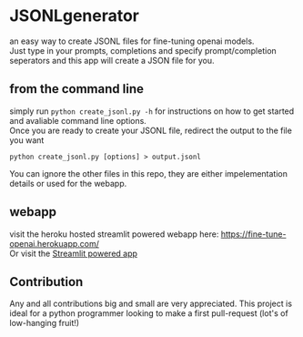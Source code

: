 # JSONLgenerator
an easy way to create JSONL files for fine-tuning openai models.  
Just type in your prompts, completions and specify prompt/completion seperators and this app will create a JSON file for you.  
## from the command line
simply run `python create_jsonl.py -h` for instructions on how to get started and avaliable command line options.  
Once you are ready to create your JSONL file, redirect the output to the file you want  
```
python create_jsonl.py [options] > output.jsonl
```
You can ignore the other files in this repo, they are either impelementation details or used for the webapp.  
## webapp
visit the heroku hosted streamlit powered webapp here: https://fine-tune-openai.herokuapp.com/  
Or visit the [Streamlit powered app](https://jsonlgenerator.streamlit.app/)  
## Contribution
Any and all contributions big and small are very appreciated.  This project is ideal for a python programmer looking to make a first pull-request (lot's of low-hanging fruit!)
